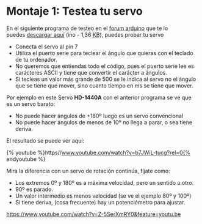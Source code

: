 
# Montaje 1: Testea tu servo

En el siguiente programa de testeo en el [forum arduino](http://forum.arduino.cc/index.php?topic=118333.0) que te lo puedes [descargar aquí](http://aularagon.catedu.es/materialesaularagon2013/Arduino-codigo/6_Control_robotica/control-servo.ino) (ino - 1,36 <abbr title="KiloBytes" lang="en">KB</abbr>), puedes probar tu servo <br />

- Conecta el servo al pin 7 
- Utiliza el puerto serie para teclear el ángulo que quieras con el teclado de tu ordenador.
- No queremos que entiendas todo el código, pues el puerto serie lee es carácteres ASCII y tiene que convertir el carácter a ángulos.
- Si tecleas un valor más grande de 500 se le indica al servo no el ángulo que se tiene que mover, sino cuanto tiempo en ms se tiene que mover.

Por ejemplo en este Servo **HD-1440A** con el anterior programa se ve que es un servo barato:

- No puede hacer ángulos de +180º luego es un servo convencional
- No puede hacer ángulos de menos de 10º no llega a parar, o sea tiene deriva.

El resultado se puede ver aquí:

{% youtube %}https//www.youtube.com/watch?v=b7JWiL-tucg?rel=0{% endyoutube %}

Mira la diferencia con un servo de rotación continúa, fíjate como:
- Los extremos 0º y 180º es a máxima velocidad, pero un sentido u otro.
- 90º es parado.
- Un valor intermedio es menos velocidad (se ve el ejemplo 80º y 100º)
- Si tiene deriva, (cosa frecuente) hay un potenciómetro para ajustar.

https://www.youtube.com/watch?v=Z-5SerXmRY0&feature=youtu.be

